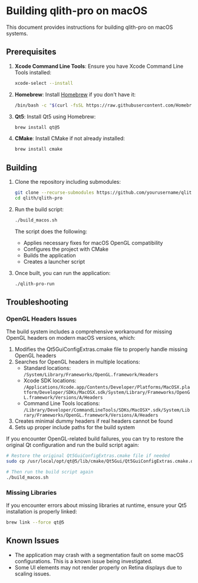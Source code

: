 # Building qlith-pro on macOS

This document provides instructions for building qlith-pro on macOS systems.

## Prerequisites

1. **Xcode Command Line Tools**: Ensure you have Xcode Command Line Tools installed:
   ```bash
   xcode-select --install
   ```

2. **Homebrew**: Install [Homebrew](https://brew.sh/) if you don't have it:
   ```bash
   /bin/bash -c "$(curl -fsSL https://raw.githubusercontent.com/Homebrew/install/HEAD/install.sh)"
   ```

3. **Qt5**: Install Qt5 using Homebrew:
   ```bash
   brew install qt@5
   ```

4. **CMake**: Install CMake if not already installed:
   ```bash
   brew install cmake
   ```

## Building

1. Clone the repository including submodules:
   ```bash
   git clone --recurse-submodules https://github.com/yourusername/qlith.git
   cd qlith/qlith-pro
   ```

2. Run the build script:
   ```bash
   ./build_macos.sh
   ```

   The script does the following:
   - Applies necessary fixes for macOS OpenGL compatibility
   - Configures the project with CMake
   - Builds the application
   - Creates a launcher script

3. Once built, you can run the application:
   ```bash
   ./qlith-pro-run
   ```

## Troubleshooting

### OpenGL Headers Issues

The build system includes a comprehensive workaround for missing OpenGL headers on modern macOS versions, which:

1. Modifies the Qt5GuiConfigExtras.cmake file to properly handle missing OpenGL headers
2. Searches for OpenGL headers in multiple locations:
   - Standard locations: `/System/Library/Frameworks/OpenGL.framework/Headers`
   - Xcode SDK locations: `/Applications/Xcode.app/Contents/Developer/Platforms/MacOSX.platform/Developer/SDKs/MacOSX.sdk/System/Library/Frameworks/OpenGL.framework/Versions/A/Headers`
   - Command Line Tools locations: `/Library/Developer/CommandLineTools/SDKs/MacOSX*.sdk/System/Library/Frameworks/OpenGL.framework/Versions/A/Headers`
3. Creates minimal dummy headers if real headers cannot be found
4. Sets up proper include paths for the build system

If you encounter OpenGL-related build failures, you can try to restore the original Qt configuration and run the build script again:

```bash
# Restore the original Qt5GuiConfigExtras.cmake file if needed
sudo cp /usr/local/opt/qt@5/lib/cmake/Qt5Gui/Qt5GuiConfigExtras.cmake.original /usr/local/opt/qt@5/lib/cmake/Qt5Gui/Qt5GuiConfigExtras.cmake

# Then run the build script again
./build_macos.sh
```

### Missing Libraries

If you encounter errors about missing libraries at runtime, ensure your Qt5 installation is properly linked:

```bash
brew link --force qt@5
```

## Known Issues

- The application may crash with a segmentation fault on some macOS configurations. This is a known issue being investigated.
- Some UI elements may not render properly on Retina displays due to scaling issues. 